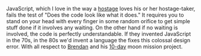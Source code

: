 JavaScript, which I love in the way a <a href="https://en.wikipedia.org/wiki/Patty_Hearst">hostage</a> loves his or her hostage-taker,  fails the test of "Does the code look like what it does." It requires you to stand on your head with every finger in some random orifice to get simple stuff done if it involves any waiting. On the other hand if no waiting is involved, the code is perfectly understandable. If they invented JavaScript in the 70s, in the 80s we'd invent a language the fixes this colossal design error. With all respect to <a href="https://en.wikipedia.org/wiki/Brendan_Eich">Brendan</a> and his <a href="https://thenewstack.io/brendan-eich-on-creating-javascript-in-10-days-and-what-hed-do-differently-today/">10-day</a> moon mission project. 
